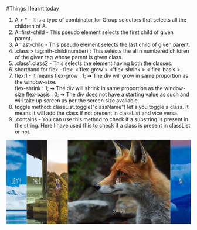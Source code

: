 #Things I learnt today

1. A > \* - It is a type of combinator for Group selectors that selects all the children of A.
2. A::first-child - This pseudo element selects the first child of given parent.
3. A::last-child - This pseudo element selects the last child of given parent.
4. .class > tag:nth-child(number) : This selects the all n numbered children of the given tag whose parent is given class.
5. .class1.class2 - This selects the element having both the classes.
6. shorthand for flex - flex: <'flex-grow'> <'flex-shrink'> <'flex-basis'>.
7. flex:1 - It means flex-grow : 1; ➜ The div will grow in same proportion as the window-size.  
   flex-shrink : 1; ➜ The div will shrink in same proportion as the window-size
   flex-basis : 0; ➜ The div does not have a starting value as such and will
   take up screen as per the screen size available.
8. toggle method: classList.toggle("className") let's you toggle a class. It means it will add the class if not present in classList and vice versa.
9. .contains - You can use this method to check if a substring is present in the string. Here I have used this to check if a class is present in classList or not.

<img src="./day5.png" alt="day5"/>
